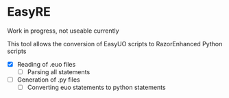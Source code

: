 # EasyRE

Work in progress, not useable currently

This tool allows the conversion of EasyUO scripts to RazorEnhanced Python scripts

- [X] Reading of .euo files
  - [ ] Parsing all statements
- [ ] Generation of .py files
  - [ ] Converting euo statements to python statements    
